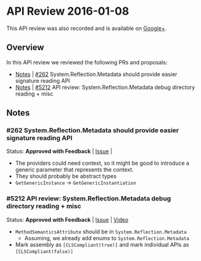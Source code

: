 # API Review 2016-01-08

This API review was also recorded and is available on [Google+](https://plus.google.com/events/c8o1cl7joerpcalc48ema1l2n1c).

## Overview

In this API review we reviewed the following PRs and proposals:

* [Notes](#262-systemreflectionmetadata-should-provide-easier-signature-reading-api) | [#262](https://github.com/dotnet/corefx/issues/262) System.Reflection.Metadata should provide easier signature reading API
* [Notes](#5212-api-review-systemreflectionmetadata-debug-directory-reading-misc) | [#5212](https://github.com/dotnet/corefx/issues/5212) API review: System.Reflection.Metadata debug directory reading + misc

## Notes

### #262 System.Reflection.Metadata should provide easier signature reading API

Status: **Approved with Feedback** |
[Issue](https://github.com/dotnet/corefx/issues/262) |

* The providers could need context, so it might be good to introduce a generic
  parameter that represents the context.
* They should probably be abstract types
* `GetGenericInstance` -> `GetGenericInstantiation`

### #5212 API review: System.Reflection.Metadata debug directory reading + misc

Status: **Approved with Feedback** |
[Issue](https://github.com/dotnet/corefx/issues/5212) |
[Video](http://channel9.msdn.com/Blogs/dotnet/NET-Core-API-Review-2016-01-08#time=0h0m0s)

* `MethodSemanticsAttribute` should be in `System.Reflection.Metadata`
    - Assuming, we already add enums to `System.Reflection.Metadata`
* Mark assembly as `[CLSCompliant(true)]` and mark individual APIs as
  `[CLSCompliant(false)]`

